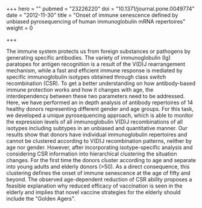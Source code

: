 +++
hero = ""
pubmed = "23226220"
doi = "10.1371/journal.pone.0049774"
date = "2012-11-30"
title = "Onset of immune senescence defined by unbiased pyrosequencing of human immunoglobulin mRNA repertoires"
weight = 0

+++

The immune system protects us from foreign substances or pathogens by generating
specific antibodies. The variety of immunoglobulin (Ig) paratopes for antigen
recognition is a result of the V(D)J rearrangement mechanism, while a fast and
efficient immune response is mediated by specific immunoglobulin isotypes
obtained through class switch recombination (CSR). To get a better understanding
on how antibody-based immune protection works and how it changes with age, the
interdependency between these two parameters need to be addressed. Here, we have
performed an in depth analysis of antibody repertoires of 14 healthy donors
representing different gender and age groups. For this task, we developed a
unique pyrosequencing approach, which is able to monitor the expression levels
of all immunoglobulin V(D)J recombinations of all isotypes including subtypes in
an unbiased and quantitative manner. Our results show that donors have
individual immunoglobulin repertoires and cannot be clustered according to V(D)J
recombination patterns, neither by age nor gender. However, after incorporating
isotype-specific analysis and considering CSR information into hierarchical
clustering the situation changes. For the first time the donors cluster
according to age and separate into young adults and elderly donors (>50). As a
direct consequence, this clustering defines the onset of immune senescence at
the age of fifty and beyond. The observed age-dependent reduction of CSR ability
proposes a feasible explanation why reduced efficacy of vaccination is seen in
the elderly and implies that novel vaccine strategies for the elderly should
include the "Golden Agers".
